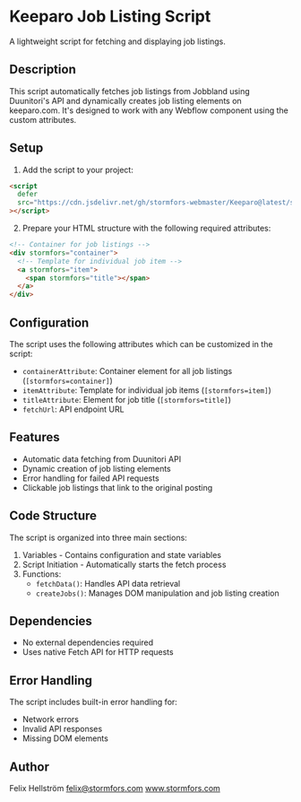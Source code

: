 # Keeparo Job Listing Script

A lightweight script for fetching and displaying job listings.

## Description

This script automatically fetches job listings from Jobbland using Duunitori's API and dynamically creates job listing elements on keeparo.com. It's designed to work with any Webflow component using the custom attributes.

## Setup

1. Add the script to your project:

```html
<script
  defer
  src="https://cdn.jsdelivr.net/gh/stormfors-webmaster/Keeparo@latest/script.js"
></script>
```

2. Prepare your HTML structure with the following required attributes:

```html
<!-- Container for job listings -->
<div stormfors="container">
  <!-- Template for individual job item -->
  <a stormfors="item">
    <span stormfors="title"></span>
  </a>
</div>
```

## Configuration

The script uses the following attributes which can be customized in the script:

- `containerAttribute`: Container element for all job listings (`[stormfors=container]`)
- `itemAttribute`: Template for individual job items (`[stormfors=item]`)
- `titleAttribute`: Element for job title (`[stormfors=title]`)
- `fetchUrl`: API endpoint URL

## Features

- Automatic data fetching from Duunitori API
- Dynamic creation of job listing elements
- Error handling for failed API requests
- Clickable job listings that link to the original posting

## Code Structure

The script is organized into three main sections:

1. Variables - Contains configuration and state variables
2. Script Initiation - Automatically starts the fetch process
3. Functions:
   - `fetchData()`: Handles API data retrieval
   - `createJobs()`: Manages DOM manipulation and job listing creation

## Dependencies

- No external dependencies required
- Uses native Fetch API for HTTP requests

## Error Handling

The script includes built-in error handling for:

- Network errors
- Invalid API responses
- Missing DOM elements

## Author

Felix Hellström
felix@stormfors.com
www.stormfors.com
